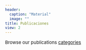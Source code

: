 ```yaml
---
header:
  caption: "Material"
  image: ""
title: Publicaciones
view: 2
---
```

<p style="font-size: 15px"> Browse our publications <a href="https://www.metadocencia.org/en/categories/">categories</a>  
</p>
